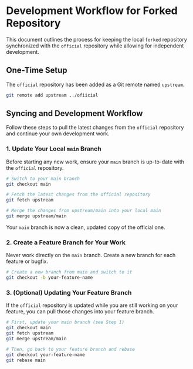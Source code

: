 # Development Workflow for Forked Repository

This document outlines the process for keeping the local `forked` repository synchronized with the `official` repository while allowing for independent development.

## One-Time Setup

The `official` repository has been added as a Git remote named `upstream`.

```bash
git remote add upstream ../ofiicial
```

## Syncing and Development Workflow

Follow these steps to pull the latest changes from the `official` repository and continue your own development work.

### 1. Update Your Local `main` Branch

Before starting any new work, ensure your `main` branch is up-to-date with the `official` repository.

```bash
# Switch to your main branch
git checkout main

# Fetch the latest changes from the official repository
git fetch upstream

# Merge the changes from upstream/main into your local main
git merge upstream/main
```

Your `main` branch is now a clean, updated copy of the official one.

### 2. Create a Feature Branch for Your Work

Never work directly on the `main` branch. Create a new branch for each feature or bugfix.

```bash
# Create a new branch from main and switch to it
git checkout -b your-feature-name
```

### 3. (Optional) Updating Your Feature Branch

If the `official` repository is updated while you are still working on your feature, you can pull those changes into your feature branch.

```bash
# First, update your main branch (see Step 1)
git checkout main
git fetch upstream
git merge upstream/main

# Then, go back to your feature branch and rebase
git checkout your-feature-name
git rebase main
```
